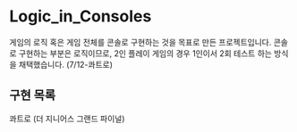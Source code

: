 # Logic_in_Consoles
게임의 로직 혹은 게임 전체를 콘솔로 구현하는 것을 목표로 만든 프로젝트입니다.
콘솔로 구현하는 부분은 로직이므로, 2인 플레이 게임의 경우 1인이서 2회 테스트 하는 방식을 채택했습니다. (7/12-콰트로)

## 구현 목록
콰트로 (더 지니어스 그랜드 파이널)

